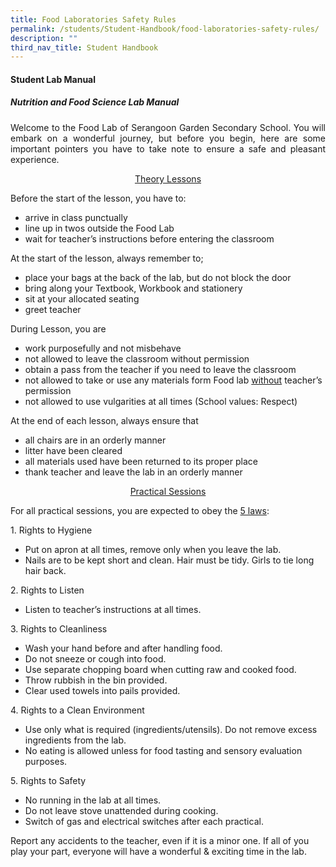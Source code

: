 ```yaml
---
title: Food Laboratories Safety Rules
permalink: /students/Student-Handbook/food-laboratories-safety-rules/
description: ""
third_nav_title: Student Handbook
---
```

#### **Student Lab Manual**

##### **Nutrition and Food Science Lab Manual**

<p style="text-align: justify;"> Welcome to the Food Lab of Serangoon Garden Secondary School. You will embark on a wonderful journey, but before you begin, here are some important pointers you have to take note to ensure a safe and pleasant experience. </p>

 <p style="text-align: center;"><u>Theory Lessons</u></p>

Before the start of the lesson, you have to:

*   arrive in class punctually
*   line up in twos outside the Food Lab
*   wait for teacher’s instructions before entering the classroom

At the start of the lesson, always remember to;

*   place your bags at the back of the lab, but do not block the door
*   bring along your Textbook, Workbook and stationery
*   sit at your allocated seating
*   greet teacher

During Lesson, you are

*   work purposefully and not misbehave
*   not allowed to leave the classroom without permission
*   obtain a pass from the teacher if you need to leave the classroom
*   not allowed to take or use any materials form Food lab <u>without</u> teacher’s permission
*   not allowed to use vulgarities at all times (School values: Respect)

At the end of each lesson, always ensure that

*   all chairs are in an orderly manner
*   litter have been cleared
*   all materials used have been returned to its proper place
*   thank teacher and leave the lab in an orderly manner


 <p style="text-align: center;"><u>Practical Sessions</u></p>

For all practical sessions, you are expected to obey the <u>5 laws</u>:

<p> 1.  Rights to Hygiene </p>

*   Put on apron at all times, remove only when you leave the lab.
*   Nails are to be kept short and clean. Hair must be tidy. Girls to tie long hair back.

<p> 2.  Rights to Listen </p>

*   Listen to teacher’s instructions at all times.

<p> 3.  Rights to Cleanliness </p>

*   Wash your hand before and after handling food.
*   Do not sneeze or cough into food.
*   Use separate chopping board when cutting raw and cooked food.
*   Throw rubbish in the bin provided.
*   Clear used towels into pails provided.

<p> 4.  Rights to a Clean Environment </p>

*   Use only what is required (ingredients/utensils). Do not remove excess ingredients from the lab.
*   No eating is allowed unless for food tasting and sensory evaluation purposes.

<p> 5.  Rights to Safety </p>

*   No running in the lab at all times.
*   Do not leave stove unattended during cooking.
*   Switch of gas and electrical switches after each practical.

Report any accidents to the teacher, even if it is a minor one. If all of you play your part, everyone will have a wonderful & exciting time in the lab.